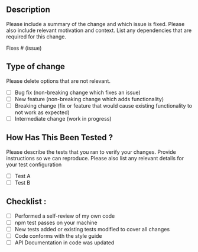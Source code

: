 ## Description

Please include a summary of the change and which issue is fixed. Please also include relevant motivation and context. List any dependencies that are required for this change.

Fixes # (issue)

## Type of change

Please delete options that are not relevant.

- [ ] Bug fix (non-breaking change which fixes an issue)
- [ ] New feature (non-breaking change which adds functionality)
- [ ] Breaking change (fix or feature that would cause existing functionality to not work as expected)
- [ ] Intermediate change (work in progress)

## How Has This Been Tested ?

Please describe the tests that you ran to verify your changes. Provide instructions so we can reproduce. Please also list any relevant details for your test configuration

- [ ] Test A
- [ ] Test B

## Checklist :

- [ ] Performed a self-review of my own code
- [ ] npm test passes on your machine
- [ ] New tests added or existing tests modified to cover all changes
- [ ] Code conforms with the style guide
- [ ] API Documentation in code was updated
